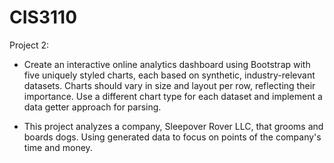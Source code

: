 # CIS3110
Project 2: 
* Create an interactive online analytics dashboard using Bootstrap with five uniquely styled charts, each based on synthetic, industry-relevant datasets. Charts should vary in size and layout per row, reflecting their importance. Use a different chart type for each dataset and implement a data getter approach for parsing. 

* This project analyzes a company, Sleepover Rover LLC, that grooms and boards dogs. Using generated data to focus on points of the company's time and money.
